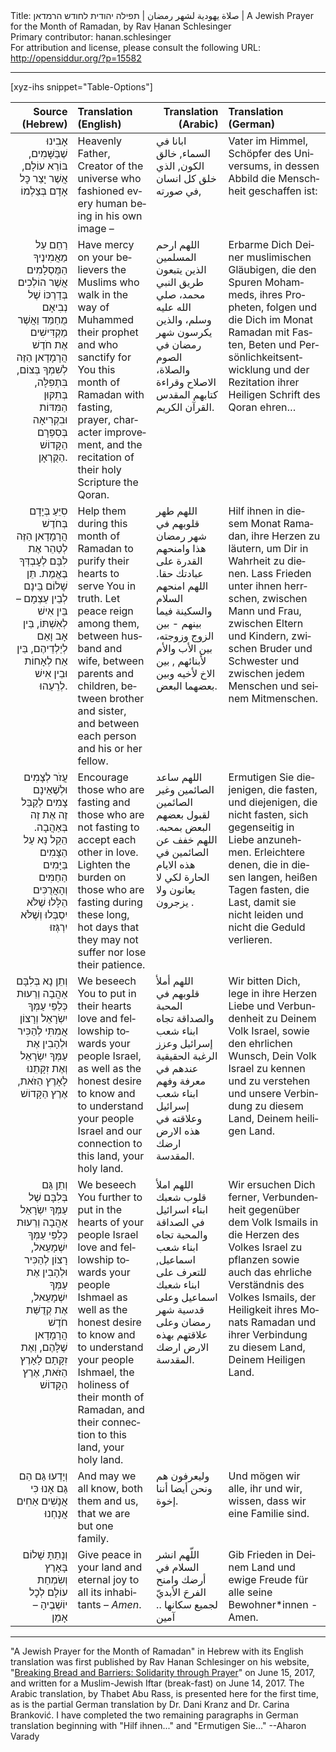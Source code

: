 <html>
<head></head>
<body>
Title: صلاة يهودية لشهر رمضان | תפילה יהודית לחודש הרמדאן | A Jewish Prayer for the Month of Ramadan, by Rav Ḥanan Schlesinger<br />
Primary contributor: hanan.schlesinger<br />
For attribution and license, please consult the following URL: <a href="http://opensiddur.org/?p=15582">http://opensiddur.org/?p=15582</a>
<p />
<hr />

[xyz-ihs snippet="Table-Options"]<table style="width: 100%;margin-left: auto;margin-right: auto;" class="draggable">
<thead><tr><th id="x" style="text-align: right;">Source (Hebrew)</th><th style="text-align: left;">Translation (English)</th><th style="text-align: right;">Translation (Arabic)</th><th style="text-align: left;">Translation (German)</th></tr></thead>
<tbody>
<tr><td style="vertical-align:top;">
<div class="liturgy" lang="he" style="text-align: right;">
אָבִינוּ שֶׁבַּשָּׁמִים,
בּוֹרֵא עוֹלָם,
אֲשֶׁר יָצַר כׇּל אָדָם בְּצַלְמוֹ
</span></div></td>

<td style="vertical-align:top;">
<div class="english" lang="en" style="text-align: left;">
Heavenly Father, 
Creator of the universe 
who fashioned every human being in his own image –
</div></td>

<td style="vertical-align:top;">
<div class="arabic" lang="ar">
ابانا في السماء, خالق الكون, الذي خلق كل انسان في صورته,
</span></div></td>

<td style="vertical-align:top;">
<div class="german" lang="de">
Vater im Himmel, Schöpfer des Universums, in dessen Abbild die Menschheit geschaffen ist:
</span></div></td></tr>


<tr><td style="vertical-align:top;">
<div class="liturgy" lang="he" style="text-align: right;">
רַחֵם עַל מַאֲמִינֶיךָ הַמֻּסְלָמִים
אֲשֶׁר הוֹלְכִים בְּדַרְכּוֹ
שֶׁל נְבִיאָם מֻחַמַּד
וַאֲשֶׁר מַקְדִּישִׁים
אֶת חֹדֶשׁ הֲרָמָדָאן הַזֶּה
לְשִׁמְךָ בְּצוֹם,
בִּתְפִלָּה,
בְּתִקּוּן הַמִּדּוֹת
וּבִקְרִיאָה בְּסִפְרָם הַקָּדוֹשׁ
הַקֻּרְאָן.
</span></div></td>

<td style="vertical-align:top;">
<div class="english" lang="en" style="text-align: left;">
Have mercy on your believers the Muslims 
who walk in the way 
of Muhammed their prophet 
and who sanctify for You 
this month of Ramadan 
with fasting, 
prayer, 
character improvement, 
and the recitation of their holy Scripture 
the Qoran.
</span></div></td>

<td style="vertical-align:top;">
<div class="arabic" lang="ar">
اللهم ارحم المسلمين الذين يتبعون طريق النبي محمد، صلي الله عليه وسلم، والذين يكرسون شهر رمضان في الصوم والصلاة، الاصلاح وقراءة كتابهم المقدس القرآن الكريم.
</div></td>

<td style="vertical-align:top;">
<div class="german" lang="de">
Erbarme Dich Deiner muslimischen Gläubigen, die den Spuren Mohammeds, ihres Propheten, folgen und die Dich im Monat Ramadan mit Fasten, Beten und Persönlichkeitsentwicklung und der Rezitation ihrer Heiligen Schrift des Qoran ehren…
</span></div></td></tr>


<tr><td style="vertical-align:top;">
<div class="liturgy" lang="he" style="text-align: right;">
סִיֵּעַ בְּיָדָם בְּחֹדֶשׁ הֲרָמָדָאן הַזֶּה
לְטַהֵר אֶת לִבָּם לְעׇבְדְּךָ בֶּאֱמֶת.
תֵּן שָׁלוֹם בֵּינָם לְבֵין עַצְמָם –
בֵּין אִישׁ לְאִשְׁתּוֹ,
בֵּין אָב וָאֵם לְיַלְדֵיהֶם,
בֵּין אַח לְאָחוֹת
וּבֵין אִישׁ לְרֵעֵהוּ.
</span></div></td>

<td style="vertical-align:top;">
<div class="english" lang="en" style="text-align: left;">
Help them during this month of Ramadan 
to purify their hearts to serve You in truth. 
Let peace reign among them, 
between husband and wife, 
between parents and children, 
between brother and sister, 
and between each person and his or her fellow.
</div></td>

<td style="vertical-align:top;">
<div class="arabic" lang="ar">
اللهم طهر قلوبهم في شهر رمضان هذا وامنحهم القدرة على عبادتك حقا. اللهم امنحهم السلام والسكينة فيما بينهم - بين الزوج وزوجته، بين الأب والأم لأبنائهم , بين الاخ لأخيه وبين بعضهما البعض. 
</span></div></td>

<td style="vertical-align:top;">
<div class="german" lang="de">
Hilf ihnen in diesem Monat Ramadan, ihre Herzen zu läutern, um Dir in Wahrheit zu dienen. Lass Frieden unter ihnen herrschen, zwischen Mann und Frau, zwischen Eltern und Kindern, zwischen Bruder und Schwester und zwischen jedem Menschen und seinem Mitmenschen.
</span></div></td></tr>


<tr><td style="vertical-align:top;">
<div class="liturgy" lang="he" style="text-align: right;">
עֲזֹר לְצָמִים
וּלְשֶׁאֵינָם צָמִים
לְקַבֵּל זֶה אֶת זֶה בְּאַהֲבָה.
הֵקֵל נָא
עַל הַצָּמִים
בַּיָּמִים הַחַמִּים
וְהָאֲרֻכִּים הַלָּלוּ שֶׁלֹּא יִסְבְּלוּ
וְשֶׁלֹּא יִרְגְּזוּ
</span></div></td>

<td style="vertical-align:top;">
<div class="english" lang="en" style="text-align: left;">
Encourage those who are fasting 
and those who are not fasting 
to accept each other in love. 
Lighten the burden 
on those who are fasting 
during these long, hot days 
that they may not suffer 
nor lose their patience.
</div></td>

<td style="vertical-align:top;">
<div class="arabic" lang="ar">
اللهم ساعد الصائمين وغير الصائمين لقبول بعضهم البعض بمحبه. اللهم خفف عن الصائمين في هذه الايام الحارة لكي لا يعانون ولا يزجرون .
</span></div></td>

<td style="vertical-align:top;">
<div class="german" lang="de">
Ermutigen Sie diejenigen, die fasten, und diejenigen, die nicht fasten, sich gegenseitig in Liebe anzunehmen. Erleichtere denen, die in diesen langen, heißen Tagen fasten, die Last, damit sie nicht leiden und nicht die Geduld verlieren.
</span></div></td></tr>


<tr><td style="vertical-align:top;">
<div class="liturgy" lang="he" style="text-align: right;">
וְתֵן נָא
בְּלִבָּם
אַהֲבָה וְרֵעוּת
כְּלַפֵּי עַמְּךָ יִשְׂרָאֵל
וְרָצוֹן אֲמִתִּי
לְהַכִּיר וּלְהָבִין 
אֶת עַמְּךָ יִשְׂרָאֵל
וְאֶת זִקָּתֵנוּ לָאָרֶץ הַזֹּאת,
אֶרֶץ הַקָּדוֹשׁ
</span></div></td>

<td style="vertical-align:top;">
<div class="english" lang="en" style="text-align: left;">
We beseech You 
to put in their hearts 
love and fellowship 
towards your people Israel, 
as well as the honest desire 
to know and to understand 
your people Israel 
and our connection to this land, 
your holy land.
</div></td>

<td style="vertical-align:top;">
<div class="arabic" lang="ar">
اللهم أملأ قلوبهم في المحبة والصداقة تجاه ابناء شعب إسرائيل وعزز الرغبة الحقيقية عندهم في معرفة وفهم ابناء شعب إسرائيل وعلاقته في هذه الارض ارضك المقدسة.
</span></div></td>

<td style="vertical-align:top;">
<div class="german" lang="de">
Wir bitten Dich, lege in ihre Herzen Liebe und Verbundenheit zu Deinem Volk Israel, sowie den ehrlichen Wunsch, Dein Volk Israel zu kennen und zu verstehen und unsere Verbindung zu diesem Land, Deinem heiligen Land.
</span></div></td></tr>


<tr><td style="vertical-align:top;">
<div class="liturgy" lang="he" style="text-align: right;">
וְתֵן גַּם
בְּלִבָּם שֶׁל עַמְּךָ יִשְׂרָאֵל
אַהֲבָה וְרֵעוּת
כְּלַפֵּי עַמְּךָ יִשְׁמָעֵאל,
רָצוֹן לְהַכִּיר 
וּלְהָבִין
אֶת עַמְּךָ יִשְׁמָעֵאל,
אֶת קְדֻשַּׁת חֹדֶשׁ הֲרָמָדָאן שֶׁלָּהֶם,
וְאֶת זִקָּתָם לָאָרֶץ הַזֹּאת,
אֶרֶץ הַקָּדוֹשׁ
</span></div></td>

<td style="vertical-align:top;">
<div class="english" lang="en" style="text-align: left;">
We beseech You further 
to put in the hearts of your people Israel 
love and fellowship 
towards your people Ishmael 
as well as the honest desire to know 
and to understand 
your people Ishmael, 
the holiness of their month of Ramadan, 
and their connection to this land, 
your holy land.
</div></td>

<td style="vertical-align:top;">
<div class="arabic" lang="ar">
اللهم املأ قلوب شعبك ابناء اسرائيل في الصداقة والمحبة تجاه ابناء شعب اسماعيل, للتعرف على ابناء شعبك اسماعيل وعلى قدسية شهر رمضان وعلى علاقتهم بهذه الارض ارضك المقدسة.
</span></div></td>

<td style="vertical-align:top;">
<div class="german" lang="de">
Wir ersuchen Dich ferner, Verbundenheit gegenüber dem Volk Ismails in die Herzen des Volkes Israel zu pflanzen sowie auch das ehrliche Verständnis des Volkes Ismails, der Heiligkeit ihres Monats Ramadan und ihrer Verbindung zu diesem Land, Deinem Heiligen Land.
</span></div></td></tr>


<tr><td style="vertical-align:top;">
<div class="liturgy" lang="he" style="text-align: right;">
וְיָדְעוּ גַּם הֵם גַּם אָנוּ
כִּי אֲנָשִׁים אַחִים אֲנָחְנוּ
</span></div></td>

<td style="vertical-align:top;">
<div class="english" lang="en" style="text-align: left;">
And may we all know, both them and us, 
that we are but one family.
</div></td>

<td style="vertical-align:top;">
<div class="arabic" lang="ar">
وليعرفون هم ونحن أيضا أننا إخوة.
</span></div></td>

<td style="vertical-align:top;">
<div class="german" lang="de">
Und mögen wir alle, ihr und wir, 
wissen, dass wir eine Familie sind.
</span></div></td></tr>


<tr><td style="vertical-align:top;">
<div class="liturgy" lang="he" style="text-align: right;">
וְנָתַתָּ שָׁלוֹם בָּאָרֶץ
וְשִׂמְחַת עוֹלָם לְכׇל יוֹשְׁבֶיהָ –
אָמֵן
</span></div></td>

<td style="vertical-align:top;">
<div class="english" lang="en" style="text-align: left;">
Give peace in your land 
and eternal joy to all its inhabitants – 
<em>Amen</em>.
</div></td>

<td style="vertical-align:top;">
<div class="arabic" lang="ar">
اللّهم انشر السلام في أرضك وامنح الفرحَ الأبديّ  لجميع سكانها ..  
آمين
</span></div></td>

<td style="vertical-align:top;">
<div class="german" lang="de">
Gib Frieden in Deinem Land und ewige Freude für alle seine Bewohner*innen - 
Amen.
</span></div></td></tr>
</tbody></table>

<hr />

"A Jewish Prayer for the Month of Ramadan" in Hebrew with its English translation was first published by Rav Hanan Schlesinger on his website, "<a href="http://www.ravhanan.org/a-jewish-prayer-for-ramadan">Breaking Bread and Barriers: Solidarity through Prayer</a>" on June 15, 2017, and written for a Muslim-Jewish Iftar (break-fast) on June 14, 2017. The Arabic translation, by Thabet Abu Rass, is presented here for the first time, as is the partial German translation by Dr. Dani Kranz and Dr. Carina Branković. I have completed the two remaining paragraphs in German translation beginning with "Hilf ihnen..." and "Ermutigen Sie..." --Aharon Varady
</body>
</html>